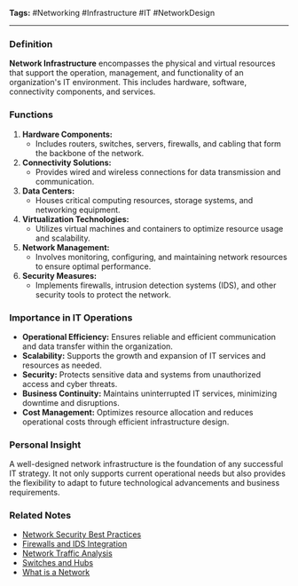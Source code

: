 **Tags:** #Networking #Infrastructure #IT #NetworkDesign

---

### **Definition**

**Network Infrastructure** encompasses the physical and virtual resources that support the operation, management, and functionality of an organization's IT environment. This includes hardware, software, connectivity components, and services.

### **Functions**

1. **Hardware Components:**
    - Includes routers, switches, servers, firewalls, and cabling that form the backbone of the network.
2. **Connectivity Solutions:**
    - Provides wired and wireless connections for data transmission and communication.
3. **Data Centers:**
    - Houses critical computing resources, storage systems, and networking equipment.
4. **Virtualization Technologies:**
    - Utilizes virtual machines and containers to optimize resource usage and scalability.
5. **Network Management:**
    - Involves monitoring, configuring, and maintaining network resources to ensure optimal performance.
6. **Security Measures:**
    - Implements firewalls, intrusion detection systems (IDS), and other security tools to protect the network.

### **Importance in IT Operations**

- **Operational Efficiency:** Ensures reliable and efficient communication and data transfer within the organization.
- **Scalability:** Supports the growth and expansion of IT services and resources as needed.
- **Security:** Protects sensitive data and systems from unauthorized access and cyber threats.
- **Business Continuity:** Maintains uninterrupted IT services, minimizing downtime and disruptions.
- **Cost Management:** Optimizes resource allocation and reduces operational costs through efficient infrastructure design.

### **Personal Insight**

A well-designed network infrastructure is the foundation of any successful IT strategy. It not only supports current operational needs but also provides the flexibility to adapt to future technological advancements and business requirements.

### **Related Notes**

- [Network Security Best Practices](Network%20Security%20Best%20Practices.md)
- [Firewalls and IDS Integration](Firewalls%20and%20IDS%20Integration.md)
- [Network Traffic Analysis](Network%20Traffic%20Analysis.md)
- [Switches and Hubs](Switches%20and%20Hubs.md)
- [What is a Network](What%20is%20a%20Network.md)